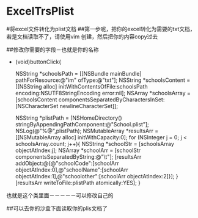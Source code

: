 # ExcelTrsPlist
#将excel文件转化为plist文档
##第一步呢，把你的excel转化为需要的txt文档，若是文档读取不了，请使用vim 创建，然后把你的内容copy过去

##修改你需要的字段－也就是你的名称

- (void)buttonClick{

    NSString *schoolsPath = [[NSBundle mainBundle] pathForResource:@"im" ofType:@"txt"];
    NSString *schoolsContent = [[NSString alloc] initWithContentsOfFile:schoolsPath encoding:NSUTF8StringEncoding error:nil];
    NSArray *schoolsArray = [schoolsContent componentsSeparatedByCharactersInSet:[NSCharacterSet newlineCharacterSet]];

    NSString *plistPath = [NSHomeDirectory() stringByAppendingPathComponent:@"School.plist"];
    NSLog(@"%@",plistPath);
    NSMutableArray *resultsArr = [[NSMutableArray alloc] initWithCapacity:0];
    for (NSInteger j = 0; j < schoolsArray.count; j++){
        NSString *schoolStr = [schoolsArray objectAtIndex:j];
        NSArray *schoolArr = [schoolStr componentsSeparatedByString:@"\t"];
        [resultsArr addObject:@{@"schoolCode":[schoolArr objectAtIndex:0],@"schoolName":[schoolArr objectAtIndex:1],@"schoolother":[schoolArr objectAtIndex:2]}];
    }
    [resultsArr writeToFile:plistPath atomically:YES];
}

也就是这个类里面－－－－－可以修改自己的



##可以去你的沙盒下面读取你的plis文档了
